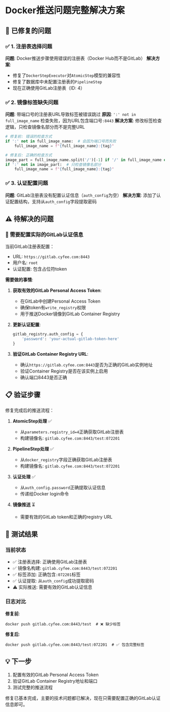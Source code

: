 # Docker推送问题完整解决方案

## 🎉 已修复的问题

### ✅ 1. 注册表选择问题
**问题**: Docker推送步骤使用错误的注册表（Docker Hub而不是GitLab）
**解决方案**: 
- 修复了`DockerStepExecutor`对`AtomicStep`模型的兼容性
- 修复了数据库中未配置注册表的`PipelineStep`
- 现在正确使用GitLab注册表（ID: 4）

### ✅ 2. 镜像标签缺失问题  
**问题**: 带端口号的注册表URL导致标签被错误跳过
**原因**: `':' not in full_image_name` 检查失败，因为URL包含端口号`:8443`
**解决方案**: 修改标签检查逻辑，只检查镜像名部分而不是完整URL
```python
# 修复前: 错误的检查方式
if ':' not in full_image_name:  # 会因为端口号而失败
    full_image_name = f"{full_image_name}:{tag}"

# 修复后: 正确的检查方式  
image_part = full_image_name.split('/')[-1] if '/' in full_image_name else full_image_name
if ':' not in image_part:  # 只检查镜像名部分
    full_image_name = f"{full_image_name}:{tag}"
```

### ✅ 3. 认证配置问题
**问题**: GitLab注册表没有配置认证信息（`auth_config`为空）
**解决方案**: 添加了认证配置结构，支持从`auth_config`字段提取密码

## ⚠️ 待解决的问题

### 🔧 需要配置实际的GitLab认证信息

当前GitLab注册表配置：
- URL: `https://gitlab.cyfee.com:8443`
- 用户名: `root`
- 认证配置: 包含占位符token

**需要做的事情**:

1. **获取有效的GitLab Personal Access Token**:
   - 在GitLab中创建Personal Access Token
   - 确保token有`write_registry`权限
   - 用于推送Docker镜像到GitLab Container Registry

2. **更新认证配置**:
   ```python
   gitlab_registry.auth_config = {
       'password': 'your-actual-gitlab-token-here'
   }
   ```

3. **验证GitLab Container Registry URL**:
   - 确认`https://gitlab.cyfee.com:8443`是否为正确的GitLab实例地址
   - 验证Container Registry是否在该实例上启用
   - 确认端口8443是否正确

## 📋 验证步骤

修复完成后的推送流程：

1. **AtomicStep处理** ✅
   - 从`parameters.registry_id=4`正确获取GitLab注册表
   - 构建镜像名: `gitlab.cyfee.com:8443/test:072201`

2. **PipelineStep处理** ✅  
   - 从`docker_registry`字段正确获取GitLab注册表
   - 构建镜像名: `gitlab.cyfee.com:8443/test:072201`

3. **认证处理** ✅
   - 从`auth_config.password`正确提取认证信息
   - 传递给Docker login命令

4. **镜像推送** ⏳
   - 需要有效的GitLab token和正确的registry URL

## 🎯 测试结果

### 当前状态
- ✅ 注册表选择: 正确使用GitLab注册表
- ✅ 镜像名构建: `gitlab.cyfee.com:8443/test:072201`  
- ✅ 标签添加: 正确包含`:072201`标签
- ✅ 认证提取: 从`auth_config`成功提取密码
- ⚠️ 实际推送: 需要有效的GitLab认证信息

### 日志对比
**修复前**:
```
docker push gitlab.cyfee.com:8443/test  # ❌ 缺少标签
```

**修复后**:  
```
docker push gitlab.cyfee.com:8443/test:072201  # ✅ 包含完整标签
```

## 💡 下一步

1. 配置有效的GitLab Personal Access Token
2. 验证GitLab Container Registry地址和端口
3. 测试完整的推送流程

修复已基本完成，主要的技术问题都已解决，现在只需要配置正确的GitLab认证信息即可。
